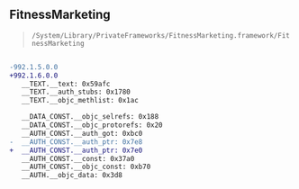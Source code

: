 ## FitnessMarketing

> `/System/Library/PrivateFrameworks/FitnessMarketing.framework/FitnessMarketing`

```diff

-992.1.5.0.0
+992.1.6.0.0
   __TEXT.__text: 0x59afc
   __TEXT.__auth_stubs: 0x1780
   __TEXT.__objc_methlist: 0x1ac

   __DATA_CONST.__objc_selrefs: 0x188
   __DATA_CONST.__objc_protorefs: 0x20
   __AUTH_CONST.__auth_got: 0xbc0
-  __AUTH_CONST.__auth_ptr: 0x7e8
+  __AUTH_CONST.__auth_ptr: 0x7e0
   __AUTH_CONST.__const: 0x37a0
   __AUTH_CONST.__objc_const: 0xb70
   __AUTH.__objc_data: 0x3d8

```
